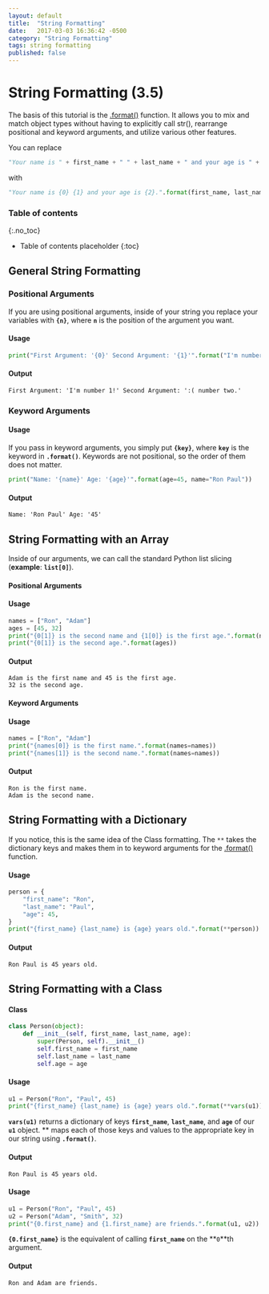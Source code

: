 ```yaml
---
layout: default
title:  "String Formatting"
date:   2017-03-03 16:36:42 -0500
category: "String Formatting" 
tags: string formatting
published: false
---
```


# String Formatting (3.5)
The basis of this tutorial is the [.format()](https://docs.python.org/3/library/string.html#custom-string-formatting) function. It allows you to mix and match object types without having to explicitly call str(), rearrange positional and keyword arguments, and utilize various other features.

You can replace

```python
"Your name is " + first_name + " " + last_name + " and your age is " + str(age) + "."
```

with

```python
"Your name is {0} {1} and your age is {2}.".format(first_name, last_name, age)
```


### Table of contents
{:.no_toc}

* Table of contents placeholder
{:toc}



## General String Formatting


### Positional Arguments
If you are using positional arguments, inside of your string you replace your variables with **`{n}`**, where **`n`** is the position of the argument you want.

#### Usage
```python
print("First Argument: '{0}' Second Argument: '{1}'".format("I'm number 1!", ":( number two."))
```

#### Output
```
First Argument: 'I'm number 1!' Second Argument: ':( number two.'
```


### Keyword Arguments
#### Usage
If you pass in keyword arguments, you simply put **`{key}`**, where **`key`** is the keyword in **`.format()`**. Keywords are not positional, so the order of them does not matter.

```python
print("Name: '{name}' Age: '{age}'".format(age=45, name="Ron Paul"))
```

#### Output
```
Name: 'Ron Paul' Age: '45'
```


## String Formatting with an Array
Inside of our arguments, we can call the standard Python list slicing (**example**: **`list[0]`**).


#### Positional Arguments
#### Usage
```python
names = ["Ron", "Adam"]
ages = [45, 32]
print("{0[1]} is the second name and {1[0]} is the first age.".format(names, ages))
print("{0[1]} is the second age.".format(ages))
```


#### Output
```
Adam is the first name and 45 is the first age.
32 is the second age.
```


#### Keyword Arguments
#### Usage
```python
names = ["Ron", "Adam"]
print("{names[0]} is the first name.".format(names=names))
print("{names[1]} is the second name.".format(names=names))
```
#### Output
```
Ron is the first name.
Adam is the second name.
```


## String Formatting with a Dictionary

If you notice, this is the same idea of the Class formatting.
The `**` takes the dictionary keys and makes them in to keyword arguments for the [.format()](https://docs.python.org/3/library/string.html#custom-string-formatting) function.

#### Usage
```python
person = {
    "first_name": "Ron",
    "last_name": "Paul",
    "age": 45,
}
print("{first_name} {last_name} is {age} years old.".format(**person))
```
#### Output
```
Ron Paul is 45 years old.
```

## String Formatting with a Class
#### Class
```python
class Person(object):
    def __init__(self, first_name, last_name, age):
        super(Person, self).__init__()
        self.first_name = first_name
        self.last_name = last_name
        self.age = age
```

#### Usage
```python
u1 = Person("Ron", "Paul", 45)
print("{first_name} {last_name} is {age} years old.".format(**vars(u1)))
```

**`vars(u1)`** returns a dictionary of keys **`first_name`**, **`last_name`**, and **`age`** of our **`u1`** object.
** maps each of those keys and values to the appropriate key in our string using **`.format()`**.

#### Output
```
Ron Paul is 45 years old.
```


#### Usage
```python
u1 = Person("Ron", "Paul", 45)
u2 = Person("Adam", "Smith", 32)
print("{0.first_name} and {1.first_name} are friends.".format(u1, u2))
```

**`{0.first_name}`** is the equivalent of calling **`first_name`** on the **`0`**th argument.

#### Output
```
Ron and Adam are friends.
```
